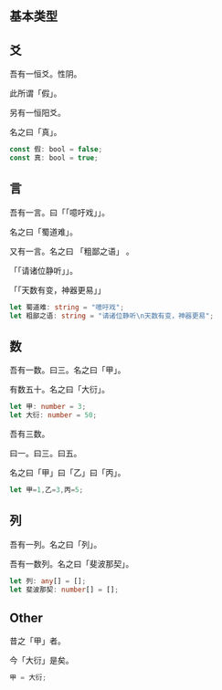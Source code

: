 ## 基本类型

## 爻

吾有一恒爻。性阴。

此所谓「假」。

另有一恒阳爻。

名之曰「真」。

```ts
const 假: bool = false;
const 真: bool = true;
```


## 言

吾有一言。曰「「噫吁戏」」。

名之曰「蜀道难」。

又有一言。名之曰 「粗鄙之语」 。

「「请诸位静听」」。

「「天数有变，神器更易」」

```ts
let 蜀道难: string = "噫吁戏";
let 粗鄙之语: string = "请诸位静听\n天数有变，神器更易";
```

## 数

吾有一数。曰三。名之曰「甲」。

有数五十。名之曰「大衍」。

```ts
let 甲: number = 3;
let 大衍: number = 50;
```

吾有三数。

曰一。曰三。曰五。

名之曰「甲」曰「乙」曰「丙」。

```ts
let 甲=1,乙=3,丙=5;
```


## 列

吾有一列。名之曰「列」。

吾有一数列。名之曰「斐波那契」。

```ts
let 列: any[] = [];
let 斐波那契: number[] = [];
```

## Other

昔之「甲」者。

今「大衍」是矣。

```ts
甲 = 大衍;
```


